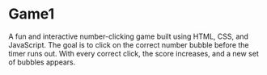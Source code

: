 # Game1
A fun and interactive number-clicking game built using HTML, CSS, and JavaScript. The goal is to click on the correct number bubble before the timer runs out. With every correct click, the score increases, and a new set of bubbles appears.
